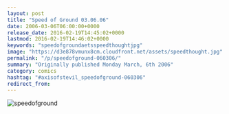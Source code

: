 ```yaml
---
layout: post
title: "Speed of Ground 03.06.06"
date: 2006-03-06T06:00:00+0000
release_date: 2016-02-19T14:45:02+0000
lastmod: 2016-02-19T14:46:02+0000
keywords: "speedofgroundaetsspeedthoughtjpg"
image: "https://d3e878vmunx8cm.cloudfront.net/assets/speedthought.jpg"
permalink: "/p/speedofground-060306/"
summary: "Originally published Monday March, 6th 2006"
category: comics
hashtag: "#axisofstevil_speedofground-060306"
redirect_from:
---
```


![speedofground](https://d3e878vmunx8cm.cloudfront.net/assets/speedthought.jpg)
